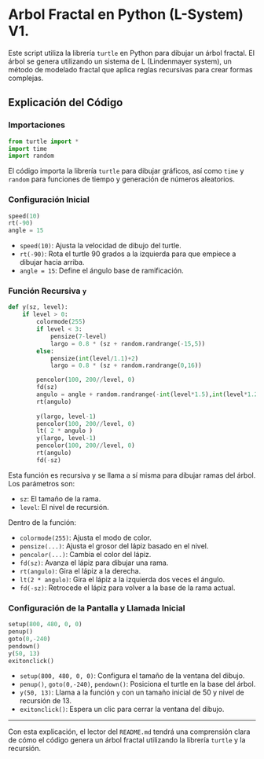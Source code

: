 # Arbol Fractal en Python (L-System) V1.

Este script utiliza la librería `turtle` en Python para dibujar un árbol fractal. El árbol se genera utilizando un sistema de L (Lindenmayer system), un método de modelado fractal que aplica reglas recursivas para crear formas complejas.

## Explicación del Código

### Importaciones
```python
from turtle import *
import time
import random
```
El código importa la librería `turtle` para dibujar gráficos, así como `time` y `random` para funciones de tiempo y generación de números aleatorios.

### Configuración Inicial
```python
speed(10)
rt(-90)
angle = 15
```
- `speed(10)`: Ajusta la velocidad de dibujo del turtle.
- `rt(-90)`: Rota el turtle 90 grados a la izquierda para que empiece a dibujar hacia arriba.
- `angle = 15`: Define el ángulo base de ramificación.

### Función Recursiva `y`
```python
def y(sz, level):
    if level > 0:
        colormode(255)
        if level < 3:
            pensize(7-level)
            largo = 0.8 * (sz + random.randrange(-15,5))
        else:
            pensize(int(level/1.1)+2)
            largo = 0.8 * (sz + random.randrange(0,16))

        pencolor(100, 200//level, 0)
        fd(sz)
        angulo = angle + random.randrange(-int(level*1.5),int(level*1.2))
        rt(angulo)
        
        y(largo, level-1)
        pencolor(100, 200//level, 0)
        lt( 2 * angulo )
        y(largo, level-1)
        pencolor(100, 200//level, 0)
        rt(angulo)
        fd(-sz)
```
Esta función es recursiva y se llama a sí misma para dibujar ramas del árbol. Los parámetros son:
- `sz`: El tamaño de la rama.
- `level`: El nivel de recursión.

Dentro de la función:
- `colormode(255)`: Ajusta el modo de color.
- `pensize(...)`: Ajusta el grosor del lápiz basado en el nivel.
- `pencolor(...)`: Cambia el color del lápiz.
- `fd(sz)`: Avanza el lápiz para dibujar una rama.
- `rt(angulo)`: Gira el lápiz a la derecha.
- `lt(2 * angulo)`: Gira el lápiz a la izquierda dos veces el ángulo.
- `fd(-sz)`: Retrocede el lápiz para volver a la base de la rama actual.

### Configuración de la Pantalla y Llamada Inicial
```python
setup(800, 480, 0, 0)
penup()
goto(0,-240)
pendown()
y(50, 13)
exitonclick()
```
- `setup(800, 480, 0, 0)`: Configura el tamaño de la ventana del dibujo.
- `penup()`, `goto(0,-240)`, `pendown()`: Posiciona el turtle en la base del árbol.
- `y(50, 13)`: Llama a la función `y` con un tamaño inicial de 50 y nivel de recursión de 13.
- `exitonclick()`: Espera un clic para cerrar la ventana del dibujo.

---

Con esta explicación, el lector del `README.md` tendrá una comprensión clara de cómo el código genera un árbol fractal utilizando la librería `turtle` y la recursión.
